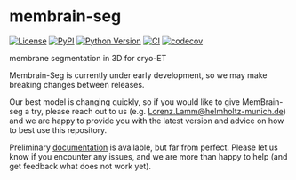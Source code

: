 # membrain-seg

[![License](https://img.shields.io/pypi/l/membrain-seg.svg?color=green)](https://github.com/teamtomo/membrain-seg/raw/main/LICENSE)
[![PyPI](https://img.shields.io/pypi/v/membrain-seg.svg?color=green)](https://pypi.org/project/membrain-seg)
[![Python Version](https://img.shields.io/pypi/pyversions/membrain-seg.svg?color=green)](https://python.org)
[![CI](https://github.com/teamtomo/membrain-seg/actions/workflows/ci.yml/badge.svg)](https://github.com/teamtomo/membrain-seg/actions/workflows/ci.yml)
[![codecov](https://codecov.io/gh/teamtomo/membrain-seg/branch/main/graph/badge.svg)](https://codecov.io/gh/teamtomo/membrain-seg)

membrane segmentation in 3D for cryo-ET

Membrain-Seg is currently under early development, so we may make breaking changes between releases.

Our best model is changing quickly, so if you would like to give MemBrain-seg a try, please reach out to us (e.g. Lorenz.Lamm@helmholtz-munich.de) and we are happy to provide you with the latest version and advice on how to best use this repository.

Preliminary [documentation](https://github.com/teamtomo/membrain-seg/blob/main/docs/index.md) is available, but far from perfect. Please let us know if you encounter any issues, and we are more than happy to help (and get feedback what does not work yet).
